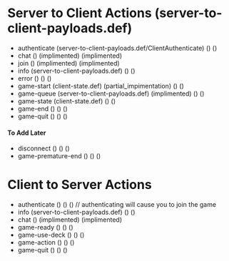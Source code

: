 # Server to Client Actions (server-to-client-payloads.def)
- authenticate (server-to-client-payloads.def/ClientAuthenticate) () ()
- chat () (implimented) (implimented)
- join () (implimented) (implimented)
- info (server-to-client-payloads.def) () ()
- error () () ()
- game-start (client-state.def) (partial_impimentation) () ()
- game-queue (server-to-client-payloads.def) (implimented) () ()
- game-state (client-state.def) () ()
- game-end () () ()
- game-quit () () ()
#### To Add Later
- disconnect () () ()
- game-premature-end () () ()

# Client to Server Actions
- authenticate () () () // authenticating will cause you to join the game
- info (server-to-client-payloads.def) () ()
- chat () (implimented) (implimented)
- game-ready () () ()
- game-use-deck () () ()
- game-action () () ()
- game-quit () () ()